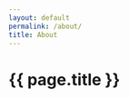 ```yaml
---
layout: default
permalink: /about/
title: About
---
```


<div class="wrap {{ page.title }}">

  <h1>{{ page.title }}</h1>

</div>
